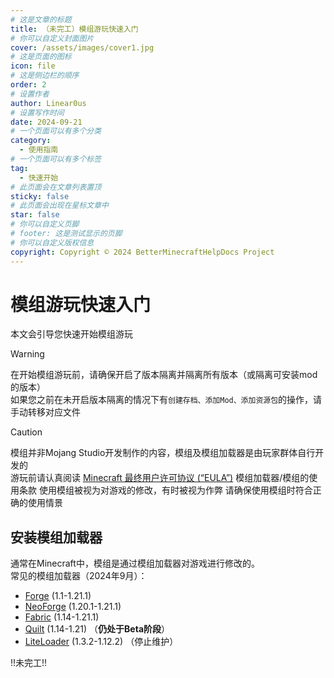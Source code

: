 ```yaml
---
# 这是文章的标题
title: （未完工）模组游玩快速入门
# 你可以自定义封面图片
cover: /assets/images/cover1.jpg
# 这是页面的图标
icon: file
# 这是侧边栏的顺序
order: 2
# 设置作者
author: Linear0us
# 设置写作时间
date: 2024-09-21
# 一个页面可以有多个分类
category:
  - 使用指南
# 一个页面可以有多个标签
tag:
  - 快速开始
# 此页面会在文章列表置顶
sticky: false
# 此页面会出现在星标文章中
star: false
# 你可以自定义页脚
# footer: 这是测试显示的页脚
# 你可以自定义版权信息
copyright: Copyright © 2024 BetterMinecraftHelpDocs Project
---
```


# 模组游玩快速入门

本文会引导您快速开始模组游玩

> [!warning]
> 在开始模组游玩前，请确保开启了版本隔离并隔离所有版本（或隔离可安装mod的版本）  
> 如果您之前在未开启版本隔离的情况下有`创建存档、添加Mod、添加资源包`的操作，请手动转移对应文件

> [!caution]
> 模组并非Mojang Studio开发制作的内容，模组及模组加载器是由玩家群体自行开发的   
> 游玩前请认真阅读 [Minecraft 最终用户许可协议 (“EULA”)](https://www.minecraft.net/zh-hans/eula) 模组加载器/模组的使用条款
> 使用模组被视为对游戏的修改，有时被视为作弊
> 请确保使用模组时符合正确的使用情景


## 安装模组加载器

通常在Minecraft中，模组是通过模组加载器对游戏进行修改的。   
常见的模组加载器（2024年9月）：
- [Forge](https://files.minecraftforge.net/net/minecraftforge/forge/) (1.1-1.21.1)
- [NeoForge](https://neoforged.net/) (1.20.1-1.21.1)
- [Fabric](https://fabricmc.net/) (1.14-1.21.1)
- [Quilt](https://quiltmc.org/en/) (1.14-1.21) （**仍处于Beta阶段**）
- [LiteLoader](http://www.liteloader.com/) (1.3.2-1.12.2) （停止维护）

!!未完工!!